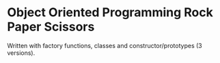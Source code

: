 # Object Oriented Programming Rock Paper Scissors
Written with factory functions, classes and constructor/prototypes (3 versions).